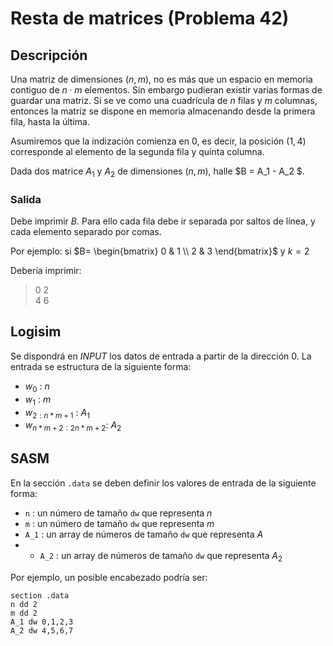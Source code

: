 # Resta de matrices (Problema 42)

## Descripción

Una matriz de dimensiones $(n,m)$, no es más que un espacio en memoria contiguo de $n \cdot m$ elementos. Sin embargo pudieran existir varias formas de guardar una matriz. Si se ve como una cuadrícula de $n$ filas y $m$ columnas, entonces la matriz se dispone en memoria almacenando desde la primera fila, hasta la última.

Asumiremos que la indización comienza en $0$, es decir, la posición $(1,4)$ corresponde al elemento de la segunda fila y quinta columna.

Dada dos matrice $A_1$ y $A_2$ de dimensiones $(n,m)$, halle $B = A_1 - A_2 $.

### Salida

Debe imprimir $B$. Para ello cada fila debe ir separada por saltos de línea, y cada elemento separado por comas.

Por ejemplo: si $B= \begin{bmatrix}
0 & 1 \\
2 & 3 
\end{bmatrix}$ y $k = 2$

Debería imprimir:

> 0 2  
> 4 6

## Logisim

Se dispondrá en *INPUT* los datos de entrada a partir de la dirección $0$. La entrada se estructura de la siguiente forma:

- $w_0$ : $n$
- $w_1$ : $m$
- $w_{2:n*m+1}$ : $A_1$
- $w_{n*m+2: 2n*m+2}$: $A_2$

## SASM

En la sección `.data` se deben definir los valores de entrada de la siguiente forma:

- `n` : un número de tamaño `dw` que representa $n$
- `m` : un número de tamaño `dw` que representa $m$
- `A_1` : un array de números de tamaño `dw` que representa $A$
- - `A_2` : un array de números de tamaño `dw` que representa $A_2$


Por ejemplo, un posible encabezado podría ser:

```
section .data
n dd 2
m dd 2
A_1 dw 0,1,2,3
A_2 dw 4,5,6,7
```
